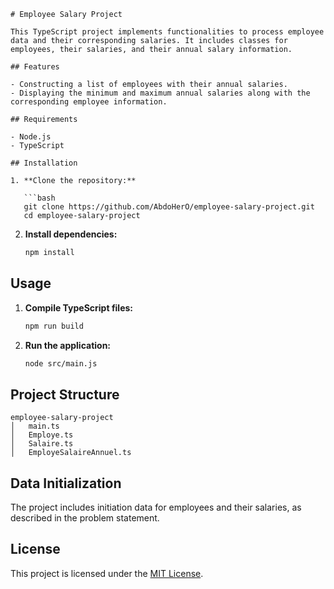 ```
# Employee Salary Project

This TypeScript project implements functionalities to process employee data and their corresponding salaries. It includes classes for employees, their salaries, and their annual salary information.

## Features

- Constructing a list of employees with their annual salaries.
- Displaying the minimum and maximum annual salaries along with the corresponding employee information.

## Requirements

- Node.js
- TypeScript

## Installation

1. **Clone the repository:**

   ```bash
   git clone https://github.com/AbdoHerO/employee-salary-project.git
   cd employee-salary-project
   ```

2. **Install dependencies:**

   ```bash
   npm install
   ```

## Usage

1. **Compile TypeScript files:**

   ```bash
   npm run build
   ```

2. **Run the application:**

   ```bash
   node src/main.js
   ```

## Project Structure

```
employee-salary-project
│   main.ts
│   Employe.ts
│   Salaire.ts
│   EmployeSalaireAnnuel.ts
```

## Data Initialization

The project includes initiation data for employees and their salaries, as described in the problem statement.

## License

This project is licensed under the [MIT License](LICENSE).
```
